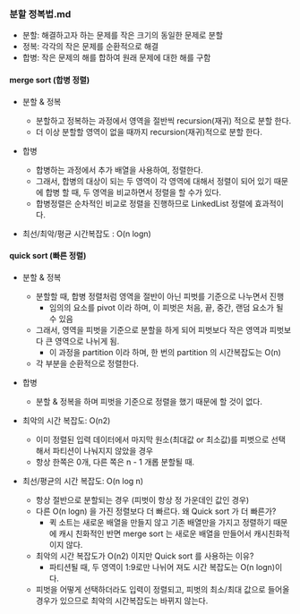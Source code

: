 ### 분할 정복법.md
- 분할: 해결하고자 하는 문제를 작은 크기의 동일한 문제로 분할
- 정복: 각각의 작은 문제를 순환적으로 해결
- 합병: 작은 문제의 해를 합하여 원래 문제에 대한 해를 구함

#### merge sort (합병 정렬)
- 분할 & 정복
  - 분할하고 정복하는 과정에서 영역을 절반씩 recursion(재귀) 적으로 분할 한다.
  - 더 이상 분할할 영역이 없을 때까지 recursion(재귀)적으로 분할 한다.
- 합병
  - 합병하는 과정에서 추가 배열을 사용하여, 정렬한다.
  - 그래서, 합병의 대상이 되는 두 영역이 각 영역에 대해서 정렬이 되어 있기 때문에 합병 할 때, 두 영역을 비교하면서 정렬을 할 수가 있다.
  - 합병정렬은 순차적인 비교로 정렬을 진행하므로 LinkedList 정렬에 효과적이다.

- 최선/최악/평균 시간복잡도 : O(n logn)

#### quick sort (빠른 정렬)
- 분할 & 정복
  - 분할할 때, 합병 정렬처럼 영역을 절반이 아닌 피벗를 기준으로 나누면서 진행
    - 임의의 요소를 pivot 이라 하며, 이 피벗은 처음, 끝, 중간, 랜덤 요소가 될 수 있음
  - 그래서, 영역을 피벗을 기준으로 분할을 하게 되어 피벗보다 작은 영역과 피벗보다 큰 영역으로 나뉘게 됨.
    - 이 과정을 partition 이라 하며, 한 번의 partition 의 시간복잡도는 O(n)
  - 각 부분을 순환적으로 정렬한다.
- 합병
  - 분할 & 정복을 하며 피벗을 기준으로 정렬을 했기 때문에 할 것이 없다.

- 최악의 시간 복잡도: O(n2)
  - 이미 정렬된 입력 데이터에서 마지막 원소(최대값 or 최소값)를 피벗으로 선택해서 파티션이 나눠지지 않았을 경우
  - 항상 한쪽은 0개, 다른 쪽은 n - 1 개롭 분할될 때.
- 최선/평균의 시간 복잡도: O(n log n) 
  - 항상 절반으로 분할되는 경우 (피벗이 항상 정 가운데인 값인 경우)
  - 다른 O(n logn) 을 가진 정렬보다 더 빠르다. 왜 Quick sort 가 더 빠른가?
    - 퀵 소트는 새로운 배열을 만들지 않고 기존 배열만을 가지고 정렬하기 때문에 캐시 친화적인 반면 merge sort 는 새로운 배열을 만들어서 캐시친화적이지 않다.
  - 최악의 시간 복잡도가 O(n2) 이지만 Quick sort 를 사용하는 이유?
    - 파티션될 때, 두 영역이 1:9로만 나뉘어 져도 시간 복잡도는 O(n logn)이다.
  - 피벗을 어떻게 선택하더라도 입력이 정렬되고, 피벗의 최소/최대 값으로 들어올 경우가 있으므로 최악의 시간복잡도는 바뀌지 않는다.